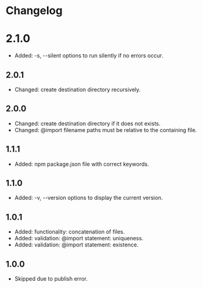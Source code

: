 # Changelog

# 2.1.0
- Added: -s, --silent options to run silently if no errors occur.

## 2.0.1
- Changed: create destination directory recursively.

## 2.0.0
- Changed: create destination directory if it does not exists.
- Changed: @import filename paths must be relative to the containing file.

## 1.1.1
- Added: npm package.json file with correct keywords.

## 1.1.0
- Added: -v, --version options to display the current version.

## 1.0.1
- Added: functionality: concatenation of files.
- Added: validation: @import statement: uniqueness.
- Added: validation: @import statement: existence.

## 1.0.0
- Skipped due to publish error.